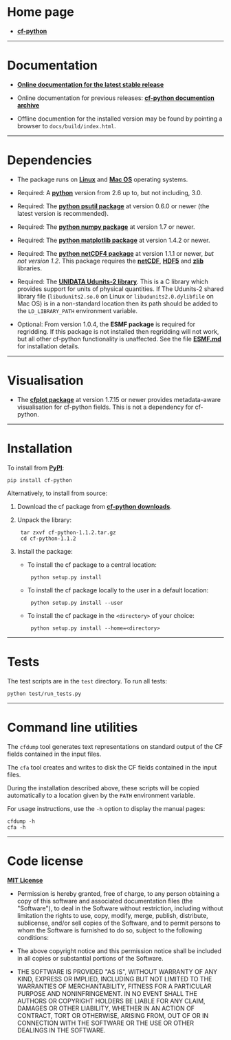 Home page
=========

* [**cf-python**](http://cfpython.bitbucket.org)

----------------------------------------------------------------------

Documentation
=============

* [**Online documentation for the latest stable
  release**](http://cfpython.bitbucket.org/docs/latest/ "cf-python
  documentation")

* Online documentation for previous releases: [**cf-python documention
  archive**](http://cfpython.bitbucket.org/docs/archive.html)

* Offline documention for the installed version may be found by
  pointing a browser to ``docs/build/index.html``.


----------------------------------------------------------------------

Dependencies
============

* The package runs on [**Linux**](http://en.wikipedia.org/wiki/Linux)
  and [**Mac OS**](http://en.wikipedia.org/wiki/Mac_OS) operating
  systems.

* Required: A [**python**](http://www.python.org) version from 2.6 up
  to, but not including, 3.0.
 
* Required: The [**python psutil
  package**](https://pypi.python.org/pypi/psutil) at version 0.6.0 or
  newer (the latest version is recommended).

* Required: The [**python numpy
  package**](https://pypi.python.org/pypi/numpy) at version 1.7 or
  newer.

* Required: The [**python matplotlib
  package**](https://pypi.python.org/pypi/matplotlib) at version 1.4.2
  or newer.

* Required: The [**python netCDF4
  package**](https://pypi.python.org/pypi/netCDF4) at version 1.1.1 or
  newer, *but not version 1.2*. This package requires the
  [**netCDF**](http://www.unidata.ucar.edu/software/netcdf),
  [**HDF5**](http://www.hdfgroup.org/HDF5) and
  [**zlib**](ftp://ftp.unidata.ucar.edu/pub/netcdf/netcdf-4)
  libraries.

* Required: The [**UNIDATA Udunits-2
  library**](http://www.unidata.ucar.edu/software/udunits). This is a
  C library which provides support for units of physical
  quantities. If The Udunits-2 shared library file
  (``libudunits2.so.0`` on Linux or ``libudunits2.0.dylibfile`` on Mac
  OS) is in a non-standard location then its path should be added to
  the ``LD_LIBRARY_PATH`` environment variable.

* Optional: From version 1.0.4, the **ESMF package** is required for
  regridding. If this package is not installed then regridding will
  not work, but all other cf-python functionality is unaffected. See
  the file [**ESMF.md**](ESMF.md) for installation details.

----------------------------------------------------------------------

Visualisation
=============

* The [**cfplot package**](https://pypi.python.org/pypi/cfplot) at
  version 1.7.15 or newer provides metadata-aware visualisation for
  cf-python fields. This is not a dependency for cf-python.

----------------------------------------------------------------------

Installation
============

To install from [**PyPI**](https://pypi.python.org/pypi/cf-python):

    pip install cf-python

Alternatively, to install from source:

1. Download the cf package from [**cf-python
   downloads**](https://bitbucket.org/cfpython/cf-python/downloads).
  
2. Unpack the library:
  
        tar zxvf cf-python-1.1.2.tar.gz
        cd cf-python-1.1.2

3. Install the package:
          
    * To install the cf package to a central location:
       
           python setup.py install
       
    * To install the cf package locally to the user in a default
      location:

           python setup.py install --user
      
    * To install the cf package in the ``<directory>`` of your
      choice:
      
           python setup.py install --home=<directory>

----------------------------------------------------------------------

Tests
=====

The test scripts are in the ``test`` directory. To run all tests:

    python test/run_tests.py


----------------------------------------------------------------------

Command line utilities
======================

The ``cfdump`` tool generates text representations on standard output
of the CF fields contained in the input files. 

The ``cfa`` tool creates and writes to disk the CF fields contained in
the input files.

During the installation described above, these scripts will be copied
automatically to a location given by the ``PATH`` environment
variable.

For usage instructions, use the ``-h`` option to display the manual
pages:

    cfdump -h
    cfa -h

----------------------------------------------------------------------

Code license
============

[**MIT License**](http://opensource.org/licenses/mit-license.php)

  * Permission is hereby granted, free of charge, to any person
    obtaining a copy of this software and associated documentation
    files (the "Software"), to deal in the Software without
    restriction, including without limitation the rights to use, copy,
    modify, merge, publish, distribute, sublicense, and/or sell copies
    of the Software, and to permit persons to whom the Software is
    furnished to do so, subject to the following conditions:

  * The above copyright notice and this permission notice shall be
    included in all copies or substantial portions of the Software.

  * THE SOFTWARE IS PROVIDED "AS IS", WITHOUT WARRANTY OF ANY KIND,
    EXPRESS OR IMPLIED, INCLUDING BUT NOT LIMITED TO THE WARRANTIES OF
    MERCHANTABILITY, FITNESS FOR A PARTICULAR PURPOSE AND
    NONINFRINGEMENT. IN NO EVENT SHALL THE AUTHORS OR COPYRIGHT
    HOLDERS BE LIABLE FOR ANY CLAIM, DAMAGES OR OTHER LIABILITY,
    WHETHER IN AN ACTION OF CONTRACT, TORT OR OTHERWISE, ARISING FROM,
    OUT OF OR IN CONNECTION WITH THE SOFTWARE OR THE USE OR OTHER
    DEALINGS IN THE SOFTWARE.
